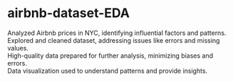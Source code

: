 # airbnb-dataset-EDA

Analyzed Airbnb prices in NYC, identifying influential factors and patterns. <br>
Explored and cleaned dataset, addressing issues like errors and missing values. <br>
High-quality data prepared for further analysis, minimizing biases and errors. <br>
Data visualization used to understand patterns and provide insights. <br>
